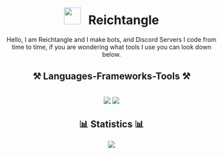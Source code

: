 


<h1 align="center"> <img center="left" alt="" width="39px" style="padding-right:10px;" src="https://svgshare.com/i/1Aek.svg"/>&nbspReichtangle </h1>

<div align="center"> 
Hello, I am Reichtangle and I make bots, and Discord Servers I code from time to time, if you are wondering what tools  I use you can look down below. </div>

<h2 align="center">⚒️ Languages-Frameworks-Tools ⚒️</h2>
<br/>
<div align="center">
    <img src="https://skillicons.dev/icons?i=f,bots,discord,html,css,js,py,vscode,docker" />
    <img src="https://skillicons.dev/icons?i=github,xd,ps,figma"/><br>
</div>

<h2 align="center">📊 Statistics 📊</h2>
<div align="center">
<img src="https://github-readme-stats.vercel.app/api?username=Reictangle&show_icons=true&theme=gotham" />
</div>
